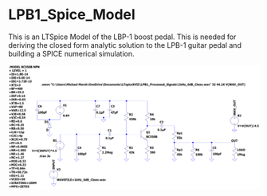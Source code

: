 # LPB1_Spice_Model

This is an LTSpice Model of the LBP-1 boost pedal. This is needed for deriving the closed form analytic solution to the LPB-1 guitar pedal and building a SPICE numerical simulation.

![LPB-1 Spice Model](https://github.com/mlamsk/LPB1_Spice_Model/blob/Reverse_Engineered_LPB1_Final/LPB1_Final_Model.PNG)

